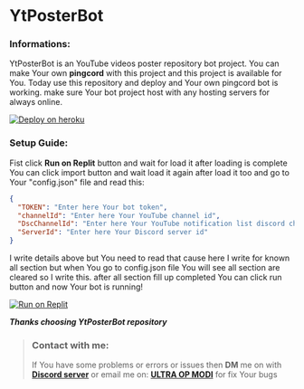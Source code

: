 # **YtPosterBot**

### **Informations:**
YtPosterBot is an YouTube videos poster repository bot project.
You can make Your own **pingcord** with this project and this project is available for You.
Today use this repository and deploy and Your own pingcord bot is working. make sure Your bot project host with any hosting servers
for always online.

[![Deploy on heroku](https://binbashbanana.github.io/deploy-buttons/buttons/official/heroku.svg)](https://heroku.com/deploy/?template=https://github.com/ULTRAOPMODI/YtPosterBot)

### **Setup Guide:**
Fist click **Run on Replit** button and wait for load it after loading is complete You can click import button
and wait load it again after load it too and go to Your "config.json" file and read this:

```json
{
  "TOKEN": "Enter here Your bot token",
  "channelId": "Enter here Your YouTube channel id",
  "DscChannelId": "Enter here Your YouTube notification list discord channel id",
  "ServerId": "Enter here Your Discord server id"
}
```

I write details above but You need to read that cause here I write for known all section
but when You go to config.json file You will see all section are cleared so I write this.
after all section fill up completed You can click run button and now Your bot is running!

[![Run on Replit](https://binbashbanana.github.io/deploy-buttons/buttons/remade/replit.svg)](https://replit.com/github/ULTRAOPMODI/YtPosterBot)


***Thanks choosing YtPosterBot repository***

> ### **Contact with me:**
> If You have some problems or errors or issues then **DM** me on with **[Discord server](https://dsc.gg/upm)** or email me on: **[ULTRA OP MODI](tectonium2008git@gmail.com)** for fix Your bugs
